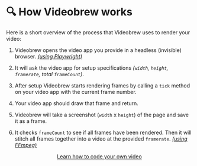 # 🔍 How Videobrew works

Here is a short overview of the process that Videobrew uses to render your video:

1. Videobrew opens the video app you provide in a headless (invisible) browser. *[(using Playwright)](https://playwright.dev/)*

2. It will ask the video app for setup specifications *(`width`, `height`, `framerate`, total `frameCount`)*.

3. After setup Videobrew starts rendering frames by calling a `tick` method on your video app with the current frame number. 

4. Your video app should draw that frame and return. 

5. Videobrew will take a screenshot (`width` x `height`) of the page and save it as a frame. 

6. It checks `frameCount` to see if all frames have been rendered. Then it will stitch all frames together into a video at the provided `framerate`. *[(using FFmpeg)](https://ffmpeg.org/)*

<div align="center">

  [Learn how to code your own video](./code-your-own-video.md)

</div>